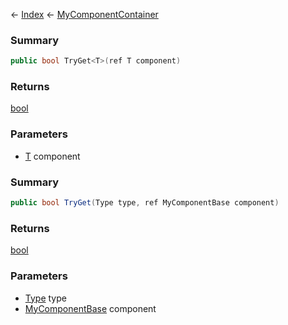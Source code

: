 ← [Index](Api-Index) ← [MyComponentContainer](VRage.Game.Components.MyComponentContainer)

### Summary

```csharp
public bool TryGet<T>(ref T component)
```

### Returns

[bool](https://docs.microsoft.com/en-us/dotnet/api/system.boolean?view=netframework-4.6)

### Parameters

* [T]() component
### Summary

```csharp
public bool TryGet(Type type, ref MyComponentBase component)
```

### Returns

[bool](https://docs.microsoft.com/en-us/dotnet/api/system.boolean?view=netframework-4.6)

### Parameters

* [Type](https://docs.microsoft.com/en-us/dotnet/api/system.type?view=netframework-4.6) type
* [MyComponentBase](VRage.Game.Components.MyComponentBase) component
